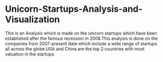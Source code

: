 # Unicorn-Startups-Analysis-and-Visualization


This is an Analysis which is made on the unicorn startups which have been established after the famous recession in 2008.This analysis is done on the companies from 2007-present date which include a wide range of startups all across the globe.USA and China are the top 2 countries with most valuation in the startups.
